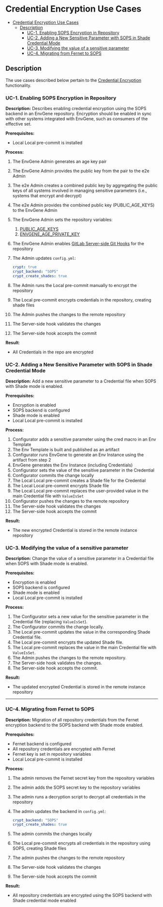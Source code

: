 
# Credential Encryption Use Cases

- [Credential Encryption Use Cases](#credential-encryption-use-cases)
  - [Description](#description)
    - [UC-1. Enabling SOPS Encryption in Repository](#uc-1-enabling-sops-encryption-in-repository)
    - [UC-2. Adding a New Sensitive Parameter with SOPS in Shade Credential Mode](#uc-2-adding-a-new-sensitive-parameter-with-sops-in-shade-credential-mode)
    - [UC-3. Modifying the value of a sensitive parameter](#uc-3-modifying-the-value-of-a-sensitive-parameter)
    - [UC-4. Migrating from Fernet to SOPS](#uc-4-migrating-from-fernet-to-sops)

## Description

The use cases described below pertain to the [Credential Encryption](/docs/features/cred-encryption.md) functionality.

### UC-1. Enabling SOPS Encryption in Repository

**Description:** Describes enabling credential encryption using the SOPS backend in an EnvGene repository. Encryption should be enabled in sync with other systems integrated with EnvGene, such as consumers of the effective set.

**Prerequisites:**

- Local Local pre-commit is installed

**Process:**

1. The EnvGene Admin generates an age key pair
2. The EnvGene Admin provides the public key from the pair to the e2e Admin
3. The e2e Admin creates a combined public key by aggregating the public keys of all systems involved in managing sensitive parameters (i.e., systems that encrypt and decrypt)
4. The e2e Admin provides the combined public key (PUBLIC_AGE_KEYS) to the EnvGene Admin
5. The EnvGene Admin sets the repository variables:
   1. [PUBLIC_AGE_KEYS](/docs/instance-pipeline-parameters.md#public_age_keys)
   2. [ENVGENE_AGE_PRIVATE_KEY](/docs/instance-pipeline-parameters.md#envgene_age_private_key)
6. The EnvGene Admin enables [GitLab Server-side Git Hooks](/docs/features/cred-encryption.md#gitlab-server-side-git-hooks) for the repository
7. The Admin updates `config.yml`:

   ```yaml
   crypt: true
   crypt_backend: "SOPS"
   crypt_create_shades: true
   ```

8. The Admin runs the Local pre-commit manually to encrypt the repository
9. The Local pre-commit encrypts credentials in the repository, creating shade files
10. The Admin pushes the changes to the remote repository
11. The Server-side hook validates the changes
12. The Server-side hook accepts the commit

**Result**:

- All Credentials in the repo are encrypted

### UC-2. Adding a New Sensitive Parameter with SOPS in Shade Credential Mode

**Description:** Add a new sensitive parameter to a Credential file when SOPS with Shade mode is enabled.

**Prerequisites:**

- Encryption is enabled
- SOPS backend is configured
- Shade mode is enabled
- Local Local pre-commit is installed

**Process:**

1. Configurator adds a sensitive parameter using the cred macro in an Env Template
2. The Env Template is built and published as an artifact
3. Configurator runs EnvGene to generate an Env Instance using the artifact from step 2
4. EnvGene generates the Env Instance (including Credentials)
5. Configurator sets the value of the sensitive parameter in the Credential
6. Configurator commits the change locally
7. The Local Local pre-commit creates a Shade file for the Credential
8. The Local Local pre-commit encrypts Shade file
9. The Local Local pre-commit replaces the user-provided value in the main Credential file with `ValueIsSet`
10. Configurator pushes the changes to the remote repository
11. The Server-side hook validates the changes
12. The Server-side hook accepts the commit

**Result:**

- The new encrypted Credential is stored in the remote instance repository

### UC-3. Modifying the value of a sensitive parameter

**Description:** Change the value of a sensitive parameter in a Credential file when SOPS with Shade mode is enabled.

**Prerequisites:**

- Encryption is enabled
- SOPS backend is configured
- Shade mode is enabled
- Local Local pre-commit is installed

**Process:**

1. The Configurator sets a new value for the sensitive parameter in the Credential file (replacing `ValueIsSet`).
2. The Configurator commits the change locally.
3. The Local pre-commit updates the value in the corresponding Shade Credential file.
4. The Local pre-commit encrypts the updated Shade file.
5. The Local pre-commit replaces the value in the main Credential file with `ValueIsSet`.
6. The Admin pushes the changes to the remote repository.
7. The Server-side hook validates the changes.
8. The Server-side hook accepts the commit.

**Result:**

- The updated encrypted Credential is stored in the remote instance repository

---

### UC-4. Migrating from Fernet to SOPS

**Description:** Migration of all repository credentials from the Fernet encryption backend to the SOPS backend with Shade mode enabled.

**Prerequisites:**

- Fernet backend is configured
- All repository credentials are encrypted with Fernet
- Fernet key is set in repository variables
- Local Local pre-commit is installed

**Process:**

1. The admin removes the Fernet secret key from the repository variables
2. The admin adds the SOPS secret key to the repository variables
3. The admin runs a decryption script to decrypt all credentials in the repository
4. The admin updates the backend in `config.yml`:

   ```yaml
   crypt_backend: "SOPS"
   crypt_create_shades: true
   ```

5. The admin commits the changes locally
6. The Local pre-commit encrypts all credentials in the repository using SOPS, creating Shade files
7. The admin pushes the changes to the remote repository
8. The Server-side hook validates the changes
9. The Server-side hook accepts the commit

**Result:**

- All repository credentials are encrypted using the SOPS backend with Shade credential mode enabled
